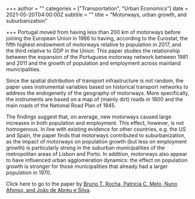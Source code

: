 +++
author = ""
categories = ["Transportation", "Urban Economics"]
date = 2021-05-20T04:00:00Z
subtitle = ""
title = "Motorways, urban growth, and suburbanization"

+++
Portugal moved from having less than 200 km of motorways before joining the European Union in 1986 to having, according to the Eurostat, the fifth highest endowment of motorways relative to population in 2017, and the third relative to GDP in the Union. This paper studies the relationship between the expansion of the Portuguese motorway network between 1981 and 2011 and the growth of population and employment across mainland municipalities.

Since the spatial distribution of transport infrastructure is not random, the paper uses instrumental variables based on historical transport networks to address the endogeneity of the geography of motorways. More specifically, the instruments are based on a map of (mainly dirt) roads in 1800 and the main roads of the National Road Plan of 1945.

The findings suggest that, on average, new motorways caused large increases in both population and employment. This effect, however, is not homogenous. In line with existing evidence for other countries, e.g. the US and Spain, the paper finds that motorways contributed to suburbanization, as the impact of motorways on population growth (but less on employment growth) is particularly strong in the suburban municipalities of the metropolitan areas of Lisbon and Porto. In addition, motorways also appear to have influenced urban agglomeration dynamics: the effect on population growth is stronger for those municipalities that already had a larger population in 1970.

Click here to go to the paper by [Bruno T. Rocha, Patrícia C. Melo, Nuno Afonso, and João de Abreu e Silva](https://ideas.repec.org/p/ise/remwps/wp01742021.html).